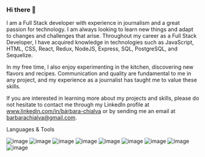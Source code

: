 ### Hi there 👋

I am a Full Stack developer with experience in journalism and a great passion for technology. I am always looking to learn new things and adapt to changes and challenges that arise. Throughout my career as a Full Stack Developer, I have acquired knowledge in technologies such as JavaScript, HTML, CSS, React, Redux, NodeJS, Express, SQL, PostgreSQL, and Sequelize.

In my free time, I also enjoy experimenting in the kitchen, discovering new flavors and recipes. Communication and quality are fundamental to me in any project, and my experience as a journalist has taught me to value these skills.

If you are interested in learning more about my projects and skills, please do not hesitate to contact me through my LinkedIn profile at www.linkedin.com/in/bárbara-chialva or by sending me an email at  barbarachialva@gmail.com.


Languages & Tools

![image](https://user-images.githubusercontent.com/95253936/234143039-4b7a28af-3e9a-40a4-a186-be7b8bb5a640.png) ![image](https://user-images.githubusercontent.com/95253936/234143074-cd468467-e7fb-4dd0-97e1-45b2d95f12c4.png) ![image](https://user-images.githubusercontent.com/95253936/234143097-03f1acb5-2160-4310-bce1-2e4b355e8287.png) ![image](https://user-images.githubusercontent.com/95253936/234143118-6c346630-6108-4b46-a28f-f7780125810d.png) ![image](https://user-images.githubusercontent.com/95253936/234143163-278ce0a6-1e5a-4f45-89bf-71d728e0e373.png) ![image](https://user-images.githubusercontent.com/95253936/234143193-ea309ec1-8fa2-49e3-8599-0a4f8845b68c.png) ![image](https://user-images.githubusercontent.com/95253936/234143222-ae3761b0-717c-4e1b-ae35-495b8132972f.png)
![image](https://user-images.githubusercontent.com/95253936/234143249-917d9dc4-ae3d-492c-b861-a94c66daf795.png) ![image](https://user-images.githubusercontent.com/95253936/234143303-09204c92-d4b2-4908-9b26-3d13739deff5.png)








